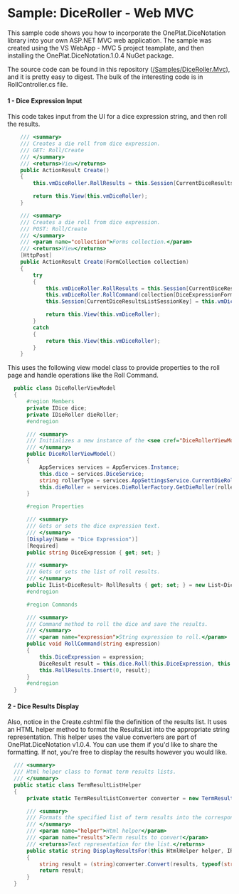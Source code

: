 # Sample: DiceRoller - Web MVC

This sample code shows you how to incorporate the OnePlat.DiceNotation library into your own ASP.NET MVC web application. The sample was created using the VS WebApp - MVC 5 project teamplate, and then installing the OnePlat.DiceNotation.1.0.4 NuGet package.

The source code can be found in this repository ([/Samples/DiceRoller.Mvc](../Samples/DiceRoller.Mvc)), and it is pretty easy to digest. The bulk of the interesting code is in RollController.cs file.

#### 1 - Dice Expression Input

This code takes input from the UI for a dice expression string, and then roll the results.

``` csharp
    /// <summary>
    /// Creates a die roll from dice expression.
    /// GET: Roll/Create
    /// </summary>
    /// <returns>View</returns>
    public ActionResult Create()
    {
        this.vmDiceRoller.RollResults = this.Session[CurrentDiceResultsListSessionKey] as IList<DiceResult> ?? new List<DiceResult>();

        return this.View(this.vmDiceRoller);
    }

    /// <summary>
    /// Creates a die roll from dice expression.
    /// POST: Roll/Create
    /// </summary>
    /// <param name="collection">Forms collection.</param>
    /// <returns>View</returns>
    [HttpPost]
    public ActionResult Create(FormCollection collection)
    {
        try
        {
            this.vmDiceRoller.RollResults = this.Session[CurrentDiceResultsListSessionKey] as IList<DiceResult> ?? new List<DiceResult>();
            this.vmDiceRoller.RollCommand(collection[DiceExpressionFormKey]);
            this.Session[CurrentDiceResultsListSessionKey] = this.vmDiceRoller.RollResults;

            return this.View(this.vmDiceRoller);
        }
        catch
        {
            return this.View(this.vmDiceRoller);
        }
    }
```

This uses the following view model class to provide properties to the roll page and handle operations like the Roll Command.

``` csharp
  public class DiceRollerViewModel
  {
      #region Members
      private IDice dice;
      private IDieRoller dieRoller;
      #endregion

      /// <summary>
      /// Initializes a new instance of the <see cref="DiceRollerViewModel"/> class.
      /// </summary>
      public DiceRollerViewModel()
      {
          AppServices services = AppServices.Instance;
          this.dice = services.DiceService;
          string rollerType = services.AppSettingsService.CurrentDieRollerType;
          this.dieRoller = services.DieRollerFactory.GetDieRoller(rollerType, services.DiceFrequencyTracker);
      }

      #region Properties

      /// <summary>
      /// Gets or sets the dice expression text.
      /// </summary>
      [Display(Name = "Dice Expression")]
      [Required]
      public string DiceExpression { get; set; }

      /// <summary>
      /// Gets or sets the list of roll results.
      /// </summary>
      public IList<DiceResult> RollResults { get; set; } = new List<DiceResult>();
      #endregion

      #region Commands

      /// <summary>
      /// Command method to roll the dice and save the results.
      /// </summary>
      /// <param name="expression">String expression to roll.</param>
      public void RollCommand(string expression)
      {
          this.DiceExpression = expression;
          DiceResult result = this.dice.Roll(this.DiceExpression, this.dieRoller);
          this.RollResults.Insert(0, result);
      }
      #endregion
  }
```

#### 2 - Dice Results Display
Also, notice in the Create.cshtml file the definition of the results list. It uses an HTML helper method to format the ResultsList into the appropriate string representation. This helper uses the value converters are part of OnePlat.DiceNotation v1.0.4. You can use them if you'd like to share the formatting. If not, you're free to display the results however you would like.

```csharp
  /// <summary>
  /// Html helper class to format term results lists.
  /// </summary>
  public static class TermResultListHelper
  {
      private static TermResultListConverter converter = new TermResultListConverter();

      /// <summary>
      /// Formats the specified list of term results into the corresponding text format.
      /// </summary>
      /// <param name="helper">Html helper</param>
      /// <param name="results">Term results to convert</param>
      /// <returns>Text representation for the list.</returns>
      public static string DisplayResultsFor(this HtmlHelper helper, IReadOnlyList<TermResult> results)
      {
          string result = (string)converter.Convert(results, typeof(string), null, "en-us");
          return result;
      }
  }
```
